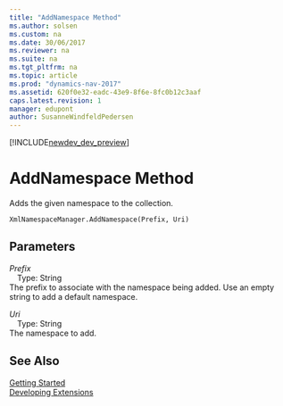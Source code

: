 ```yaml
---
title: "AddNamespace Method"
ms.author: solsen
ms.custom: na
ms.date: 30/06/2017
ms.reviewer: na
ms.suite: na
ms.tgt_pltfrm: na
ms.topic: article
ms.prod: "dynamics-nav-2017"
ms.assetid: 620f0e32-eadc-43e9-8f6e-8fc0b12c3aaf
caps.latest.revision: 1
manager: edupont
author: SusanneWindfeldPedersen
---
```


[!INCLUDE[newdev_dev_preview](../includes/newdev_dev_preview.md)]

# AddNamespace Method
Adds the given namespace to the collection.  
```  
XmlNamespaceManager.AddNamespace(Prefix, Uri)  
```  
## Parameters
*Prefix*    
&emsp;Type: String  
The prefix to associate with the namespace being added. Use an empty string to add a default namespace.  
  
*Uri*    
&emsp;Type: String  
The namespace to add.  
  
## See Also
[Getting Started](../devenv-get-started.md)  
[Developing Extensions](../devenv-dev-overview.md)  
